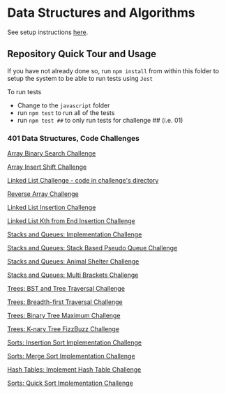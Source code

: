 # Data Structures and Algorithms

See setup instructions [here](https://codefellows.github.io/setup-guide/code-301/3-code-challenges).

## Repository Quick Tour and Usage

If you have not already done so, run `npm install` from within this folder to setup the system to be able to run tests using `Jest`

To run tests

- Change to the `javascript` folder
- run `npm test` to run all of the tests
- run `npm test ##` to only run tests for challenge ## (i.e. 01)

### 401 Data Structures, Code Challenges

[Array Binary Search Challenge](./javascript/code-challenges/array-binary-search/README.md)

[Array Insert Shift Challenge](./javascript/code-challenges/array-insert-shift/README.md)

[Linked List Challenge - code in challenge's directory](./javascript/code-challenges/linked-list/README.md)

[Reverse Array Challenge](./javascript/code-challenges/reverse-array/README.md)

[Linked List Insertion Challenge](./javascript/code-challenges/linked-list-insertions/README.md)

[Linked List Kth from End Insertion Challenge](./javascript/code-challenges/linked-list-kth/README.md)

[Stacks and Queues: Implementation Challenge](./javascript/code-challenges/stack-and-queue/README.md)

[Stacks and Queues: Stack Based Pseudo Queue Challenge](./javascript/code-challenges/stack-pseudo-queue/README.md)

[Stacks and Queues: Animal Shelter Challenge](./javascript/code-challenges/stack-queue-animal-shelter/README.md)

[Stacks and Queues: Multi Brackets Challenge](./javascript/code-challenges/stack-queue-brackets/README.md)

[Trees: BST and Tree Traversal Challenge](./javascript/code-challenges/trees/README.md)

[Trees: Breadth-first Traversal Challenge](./javascript/code-challenges/trees-breadth-first/README.md)

[Trees: Binary Tree Maximum Challenge](./javascript/code-challenges/tree-max/README.md)

[Trees: K-nary Tree FizzBuzz Challenge](./javascript/code-challenges/tree-fizz-buzz/README.md)

[Sorts: Insertion Sort Implementation Challenge](./javascript/code-challenges/insertion-sort/BLOG.md)

[Sorts: Merge Sort Implementation Challenge](./javascript/code-challenges/merge-sort/BLOG.md)

[Hash Tables: Implement Hash Table Challenge](./javascript/code-challenges/hashtable/README.md)

[Sorts: Quick Sort Implementation Challenge](./javascript/code-challenges/quick-sort/BLOG.md)
